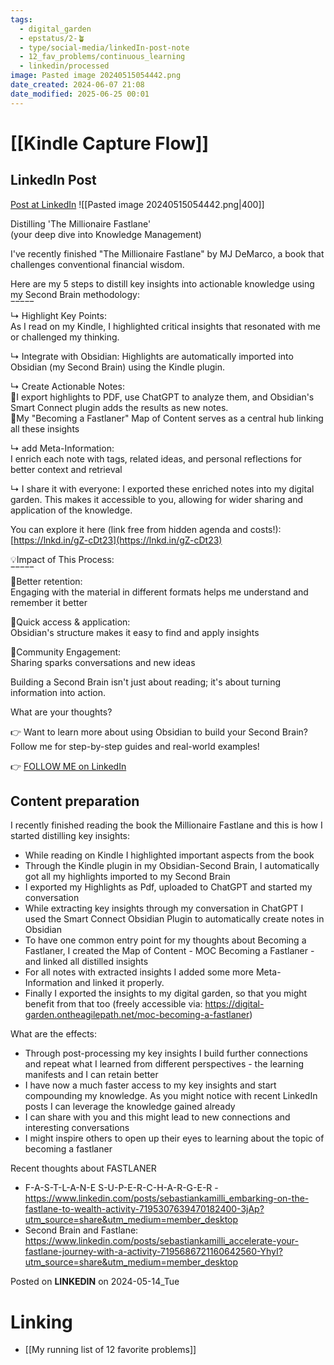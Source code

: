 ```yaml
---
tags:
  - digital_garden
  - epstatus/2-🪴
  - type/social-media/linkedIn-post-note
  - 12_fav_problems/continuous_learning
  - linkedin/processed
image: Pasted image 20240515054442.png
date_created: 2024-06-07 21:08
date_modified: 2025-06-25 00:01
---
```

# [[Kindle Capture Flow]]

## LinkedIn Post

[Post at LinkedIn](https://www.linkedin.com/posts/sebastiankamilli_distilling-the-millionaire-fastlane-your-activity-7196041545626628097-_85l?utm_source=share&utm_medium=member_desktop)
![[Pasted image 20240515054442.png|400]]

Distilling 'The Millionaire Fastlane'  
(your deep dive into Knowledge Management)  
  
I've recently finished "The Millionaire Fastlane" by MJ DeMarco, a book that challenges conventional financial wisdom.  
  
Here are my 5 steps to distill key insights into actionable knowledge using my Second Brain methodology:  
‾‾‾‾‾  
↳ Highlight Key Points:  
As I read on my Kindle, I highlighted critical insights that resonated with me or challenged my thinking.  
  
↳ Integrate with Obsidian: Highlights are automatically imported into Obsidian (my Second Brain) using the Kindle plugin.  
  
↳ Create Actionable Notes:  
🌱I export highlights to PDF, use ChatGPT to analyze them, and Obsidian's Smart Connect plugin adds the results as new notes.  
🌱My "Becoming a Fastlaner" Map of Content serves as a central hub linking all these insights  
  
↳ add Meta-Information:  
I enrich each note with tags, related ideas, and personal reflections for better context and retrieval  
  
↳ I share it with everyone: I exported these enriched notes into my digital garden. This makes it accessible to you, allowing for wider sharing and application of the knowledge.  
  
You can explore it here (link free from hidden agenda and costs!): [https://lnkd.in/gZ-cDt23](https://lnkd.in/gZ-cDt23)  

💡Impact of This Process:  
‾‾‾‾‾  
🌱Better retention:  
Engaging with the material in different formats helps me understand and remember it better  
  
🌱Quick access & application:  
Obsidian's structure makes it easy to find and apply insights  
  
🌱Community Engagement:  
Sharing sparks conversations and new ideas  
  
Building a Second Brain isn't just about reading; it's about turning information into action.  
  
What are your thoughts?  
  
👉 Want to learn more about using Obsidian to build your Second Brain? Follow me for step-by-step guides and real-world examples!

👉 [FOLLOW ME on LinkedIn](https://www.linkedin.com/comm/mynetwork/discovery-see-all?usecase=PEOPLE_FOLLOWS&followMember=sebastiankamilli)

## Content preparation

I recently finished reading the book the Millionaire Fastlane and this is how I started distilling key insights:

+ While reading on Kindle I highlighted important aspects from the book
+ Through the Kindle plugin in my Obsidian-Second Brain, I automatically got all my highlights imported to my Second Brain
+ I exported my Highlights as Pdf, uploaded to ChatGPT and started my conversation
+ While extracting key insights through my conversation in ChatGPT I used the Smart Connect Obsidian Plugin to automatically create notes in Obsidian
+ To have one common entry point for my thoughts about Becoming a Fastlaner, I created the Map of Content - MOC Becoming a Fastlaner - and linked all distilled insights
+ For all notes with extracted insights I added some more Meta-Information and linked it properly. 
+ Finally I exported the insights to my digital garden, so that you might benefit from that too (freely accessible via: https://digital-garden.ontheagilepath.net/moc-becoming-a-fastlaner)

What are the effects:
+ Through post-processing my key insights I build further connections and repeat what I learned from different perspectives - the learning manifests and I can retain better
+ I have now a much faster access to my key insights and start compounding my knowledge. As you might notice with recent LinkedIn posts I can leverage the knowledge gained already
+ I can share with you and this might lead to new connections and interesting conversations
+ I might inspire others to open up their eyes to learning about the topic of becoming a fastlaner

Recent thoughts about FASTLANER
+ F-A-S-T-L-A-N-E S-U-P-E-R-C-H-A-R-G-E-R - https://www.linkedin.com/posts/sebastiankamilli_embarking-on-the-fastlane-to-wealth-activity-7195307639470182400-3jAp?utm_source=share&utm_medium=member_desktop
+ Second Brain and Fastlane: https://www.linkedin.com/posts/sebastiankamilli_accelerate-your-fastlane-journey-with-a-activity-7195686721160642560-YhyI?utm_source=share&utm_medium=member_desktop

Posted on **LINKEDIN** on 2024-05-14_Tue

# Linking

+ [[My running list of 12 favorite problems]]